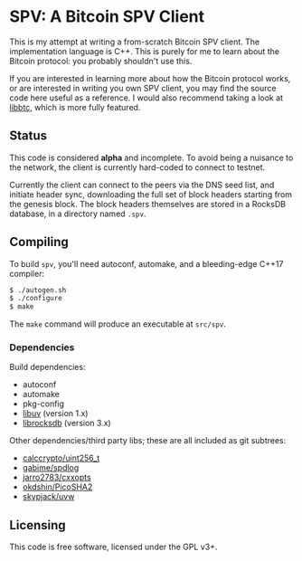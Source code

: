 # SPV: A Bitcoin SPV Client

This is my attempt at writing a from-scratch Bitcoin SPV client. The
implementation language is C++. This is purely for me to learn about the Bitcoin
protocol: you probably shouldn't use this.

If you are interested in learning more about how the Bitcoin protocol works, or
are interested in writing you own SPV client, you may find the source code here
useful as a reference. I would also recommend taking a look at
[libbtc](https://github.com/libbtc/libbtc), which is more fully featured.

## Status

This code is considered **alpha** and incomplete. To avoid being a nuisance to
the network, the client is currently hard-coded to connect to testnet.

Currently the client can connect to the peers via the DNS seed list, and
initiate header sync, downloading the full set of block headers starting from
the genesis block. The block headers themselves are stored in a RocksDB
database, in a directory named `.spv`.

## Compiling

To build `spv`, you'll need autoconf, automake, and a bleeding-edge C++17
compiler:

```bash
$ ./autogen.sh
$ ./configure
$ make
```

The `make` command will produce an executable at `src/spv`.

### Dependencies

Build dependencies:

 * autoconf
 * automake
 * pkg-config
 * [libuv](https://github.com/libuv/libuv) (version 1.x)
 * [librocksdb](http://rocksdb.org/) (version 3.x)

Other dependencies/third party libs; these are all included as git subtrees:

 * [calccrypto/uint256_t](https://github.com/calccrypto/uint256_t)
 * [gabime/spdlog](https://github.com/gabime/spdlog)
 * [jarro2783/cxxopts](https://github.com/jarro2783/cxxopts)
 * [okdshin/PicoSHA2](https://github.com/okdshin/PicoSHA2)
 * [skypjack/uvw](https://github.com/skypjack/uvw)

## Licensing

This code is free software, licensed under the GPL v3+.
